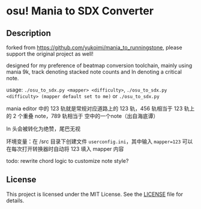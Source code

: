 # osu! Mania to SDX Converter

## Description
forked from https://github.com/yukoimi/mania_to_runningstone, please support the original project as well!

designed for my preference of beatmap conversion toolchain, mainly using mania 9k, track denoting stacked note counts and ln denoting a critical note.

usage: `./osu_to_sdx.py <mapper> <difficulty>`, `./osu_to_sdx.py <difficulty> (mapper default set to me)` or `./osu_to_sdx.py`

mania editor 中的 123 轨就是常规对应道路上的 123 轨，456 轨相当于 123 轨上的 2 个重叠 note，789 轨相当于 空中的一个note（出自海底谭）

ln 头会被转化为绝赞，尾巴无视

环境变量：在 /src 目录下创建文件 `userconfig.ini`，其中输入 `mapper=123` 可以在每次打开转换器时自动将 123 填入 mapper 内容

todo: rewrite chord logic to customize note style?

## License
This project is licensed under the MIT License. See the [LICENSE](https://github.com/yukoimi/mania_to_runningstone/blob/main/LICENSE) file for details.
